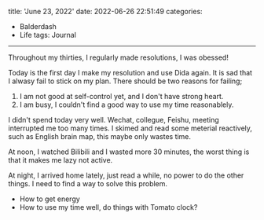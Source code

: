 title: 'June 23, 2022'
date: 2022-06-26 22:51:49
categories:
- Balderdash
- Life
tags: Journal
---
Throughout my thirties, I regularly made resolutions, I was obessed!

Today is the first day I make my resolution and use Dida again. It is sad that I alwasy fail to stick on my plan.  There should be two reasons for failing;
1. I am not good at self-control yet, and I don't have strong heart.
2. I am busy, I couldn't find a good way to use my time reasonablely.

I didn't spend today very well. Wechat, collegue, Feishu, meeting interrupted me too many times. I skimed and read some meterial reactively, such as English brain map, this maybe only wastes time.

At noon, I watched Bilibili and I wasted more 30 minutes, the worst thing is that it makes me lazy not active.

At night, I arrived home lately, just read a while, no power to do the other things.
I need to find a way to solve this problem.
- How to get energy
- How to use my time well, do things with Tomato clock?
